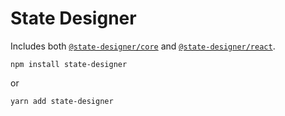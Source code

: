 # State Designer

Includes both [`@state-designer/core`](https://github.com/steveruizok/state-designer/tree/master/packages/core) and [`@state-designer/react`](https://github.com/steveruizok/state-designer/tree/master/packages/react).

```
npm install state-designer
```

or

```
yarn add state-designer
```
